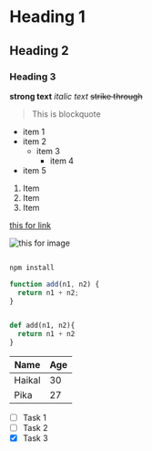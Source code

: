 # Heading 1

## Heading 2

### Heading 3

**strong text**
_italic text_
~~strike through~~

> This is blockquote

- item 1
- item 2
  - item 3
    - item 4
- item 5

1. Item
2. Item
3. Item

[this for link](https://google.com)

![this for image](./images/coding.jpg)

```bash

npm install
```

```javascript
function add(n1, n2) {
  return n1 + n2;
}
```

```python

def add(n1, n2){
  return n1 + n2
}
```

| Name   | Age |
| ------ | --- |
| Haikal | 30  |
| Pika   | 27  |


- [ ] Task 1
- [ ] Task 2
- [x] Task 3